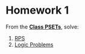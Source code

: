 <!---
{"next":"Resources/README.md","title":"Homework 1"}
-->

# Homework 1

From the **[Class PSETs](https://github.com/mottaquikarim/pydev-psets)**, solve:

1. [RPS](https://github.com/mottaquikarim/pydev-psets#rps-5-problems)
2. [Logic Problems](https://github.com/mottaquikarim/pydev-psets#logic-5-problems)